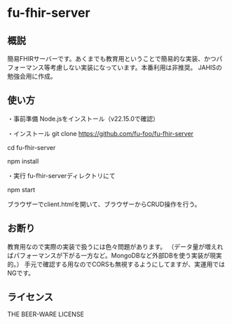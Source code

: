 # fu-fhir-server

## 概説

簡易FHIRサーバーです。あくまでも教育用ということで簡易的な実装、かつパフォーマンス等考慮しない実装になっています。本番利用は非推奨。
JAHISの勉強会用に作成。

## 使い方

・事前準備
Node.jsをインストール（v22.15.0で確認）

・インストール
git clone https://github.com/fu-foo/fu-fhir-server

cd fu-fhir-server

npm install

・実行
fu-fhir-serverディレクトリにて

npm start

ブラウザーでclient.htmlを開いて、ブラウザーからCRUD操作を行う。

## お断り

教育用なので実際の実装で扱うには色々問題があります。
（データ量が増えればパフォーマンスが下がる一方など。MongoDBなど外部DBを使う実装が現実的。）
手元で確認する用なのでCORSも無視するようにしてますが、実運用ではNGです。

## ライセンス

THE BEER-WARE LICENSE
